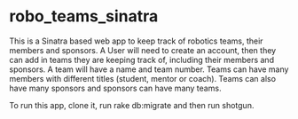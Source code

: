 # robo_teams_sinatra

This is a Sinatra based web app to keep track of robotics teams, their members and sponsors.
A User will need to create an account, then they can add in teams they are keeping track of, including their members and sponsors.
A team will have a name and team number.
Teams can have many members with different titles (student, mentor or coach).
Teams can also have many sponsors and sponsors can have many teams.

To run this app, clone it, run rake db:migrate and then run shotgun.
